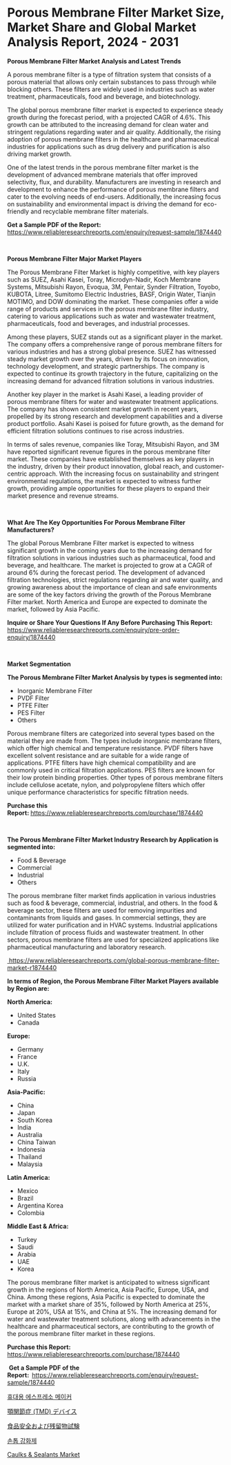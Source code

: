 <p><h1>Porous Membrane Filter Market Size, Market Share and Global Market Analysis Report, 2024 - 2031</h1></p><p><strong>Porous Membrane Filter Market Analysis and Latest Trends</strong></p>
<p><p>A porous membrane filter is a type of filtration system that consists of a porous material that allows only certain substances to pass through while blocking others. These filters are widely used in industries such as water treatment, pharmaceuticals, food and beverage, and biotechnology.</p><p>The global porous membrane filter market is expected to experience steady growth during the forecast period, with a projected CAGR of 4.6%. This growth can be attributed to the increasing demand for clean water and stringent regulations regarding water and air quality. Additionally, the rising adoption of porous membrane filters in the healthcare and pharmaceutical industries for applications such as drug delivery and purification is also driving market growth.</p><p>One of the latest trends in the porous membrane filter market is the development of advanced membrane materials that offer improved selectivity, flux, and durability. Manufacturers are investing in research and development to enhance the performance of porous membrane filters and cater to the evolving needs of end-users. Additionally, the increasing focus on sustainability and environmental impact is driving the demand for eco-friendly and recyclable membrane filter materials.</p></p>
<p><strong>Get a Sample PDF of the Report:&nbsp;</strong> <a href="https://www.reliableresearchreports.com/enquiry/request-sample/1874440">https://www.reliableresearchreports.com/enquiry/request-sample/1874440</a></p>
<p>&nbsp;</p>
<p><strong>Porous Membrane Filter Major Market Players</strong></p>
<p><p>The Porous Membrane Filter Market is highly competitive, with key players such as SUEZ, Asahi Kasei, Toray, Microdyn-Nadir, Koch Membrane Systems, Mitsubishi Rayon, Evoqua, 3M, Pentair, Synder Filtration, Toyobo, KUBOTA, Litree, Sumitomo Electric Industries, BASF, Origin Water, Tianjin MOTIMO, and DOW dominating the market. These companies offer a wide range of products and services in the porous membrane filter industry, catering to various applications such as water and wastewater treatment, pharmaceuticals, food and beverages, and industrial processes.</p><p>Among these players, SUEZ stands out as a significant player in the market. The company offers a comprehensive range of porous membrane filters for various industries and has a strong global presence. SUEZ has witnessed steady market growth over the years, driven by its focus on innovation, technology development, and strategic partnerships. The company is expected to continue its growth trajectory in the future, capitalizing on the increasing demand for advanced filtration solutions in various industries.</p><p>Another key player in the market is Asahi Kasei, a leading provider of porous membrane filters for water and wastewater treatment applications. The company has shown consistent market growth in recent years, propelled by its strong research and development capabilities and a diverse product portfolio. Asahi Kasei is poised for future growth, as the demand for efficient filtration solutions continues to rise across industries.</p><p>In terms of sales revenue, companies like Toray, Mitsubishi Rayon, and 3M have reported significant revenue figures in the porous membrane filter market. These companies have established themselves as key players in the industry, driven by their product innovation, global reach, and customer-centric approach. With the increasing focus on sustainability and stringent environmental regulations, the market is expected to witness further growth, providing ample opportunities for these players to expand their market presence and revenue streams.</p></p>
<p>&nbsp;</p>
<p><strong>What Are The Key Opportunities For Porous Membrane Filter Manufacturers?</strong></p>
<p><p>The global Porous Membrane Filter market is expected to witness significant growth in the coming years due to the increasing demand for filtration solutions in various industries such as pharmaceutical, food and beverage, and healthcare. The market is projected to grow at a CAGR of around 6% during the forecast period. The development of advanced filtration technologies, strict regulations regarding air and water quality, and growing awareness about the importance of clean and safe environments are some of the key factors driving the growth of the Porous Membrane Filter market. North America and Europe are expected to dominate the market, followed by Asia Pacific.</p></p>
<p><strong>Inquire or Share Your Questions If Any Before Purchasing This Report:</strong> <a href="https://www.reliableresearchreports.com/enquiry/pre-order-enquiry/1874440">https://www.reliableresearchreports.com/enquiry/pre-order-enquiry/1874440</a></p>
<p>&nbsp;</p>
<p><strong>Market Segmentation</strong></p>
<p><strong>The Porous Membrane Filter Market Analysis by types is segmented into:</strong></p>
<p><ul><li>Inorganic Membrane Filter</li><li>PVDF Filter</li><li>PTFE Filter</li><li>PES Filter</li><li>Others</li></ul></p>
<p><p>Porous membrane filters are categorized into several types based on the material they are made from. The types include inorganic membrane filters, which offer high chemical and temperature resistance. PVDF filters have excellent solvent resistance and are suitable for a wide range of applications. PTFE filters have high chemical compatibility and are commonly used in critical filtration applications. PES filters are known for their low protein binding properties. Other types of porous membrane filters include cellulose acetate, nylon, and polypropylene filters which offer unique performance characteristics for specific filtration needs.</p></p>
<p><strong>Purchase this Report:&nbsp;</strong><a href="https://www.reliableresearchreports.com/purchase/1874440">https://www.reliableresearchreports.com/purchase/1874440</a></p>
<p>&nbsp;</p>
<p><strong>The Porous Membrane Filter Market Industry Research by Application is segmented into:</strong></p>
<p><ul><li>Food & Beverage</li><li>Commercial</li><li>Industrial</li><li>Others</li></ul></p>
<p><p>The porous membrane filter market finds application in various industries such as food & beverage, commercial, industrial, and others. In the food & beverage sector, these filters are used for removing impurities and contaminants from liquids and gases. In commercial settings, they are utilized for water purification and in HVAC systems. Industrial applications include filtration of process fluids and wastewater treatment. In other sectors, porous membrane filters are used for specialized applications like pharmaceutical manufacturing and laboratory research.</p></p>
<p><a href="https://www.reliableresearchreports.com/global-porous-membrane-filter-market-r1874440">&nbsp;https://www.reliableresearchreports.com/global-porous-membrane-filter-market-r1874440</a></p>
<p><strong>In terms of Region, the Porous Membrane Filter Market Players available by Region are:</strong></p>
<p>
    <p> <strong> North America: </strong>
        <ul>
            <li>United States</li>
            <li>Canada</li>
        </ul>
        </p> 
    <p> <strong> Europe: </strong>
        <ul>
            <li>Germany</li>
            <li>France</li>
            <li>U.K.</li>
            <li>Italy</li>
            <li>Russia</li>
        </ul>
        </p> 
    <p> <strong> Asia-Pacific: </strong>
        <ul>
            <li>China</li>
            <li>Japan</li>
            <li>South Korea</li>
            <li>India</li>
            <li>Australia</li>
            <li>China Taiwan</li>
            <li>Indonesia</li>
            <li>Thailand</li>
            <li>Malaysia</li>
        </ul>
        </p> 
    <p> <strong> Latin America: </strong>
        <ul>
            <li>Mexico</li>
            <li>Brazil</li>
            <li>Argentina Korea</li>
            <li>Colombia</li>
        </ul>
        </p> 
    <p> <strong> Middle East & Africa: </strong>
        <ul>
            <li>Turkey</li>
            <li>Saudi</li>
            <li>Arabia</li>
            <li>UAE</li>
            <li>Korea</li>
        </ul>
    </p>
    </p>
<p><p>The porous membrane filter market is anticipated to witness significant growth in the regions of North America, Asia Pacific, Europe, USA, and China. Among these regions, Asia Pacific is expected to dominate the market with a market share of 35%, followed by North America at 25%, Europe at 20%, USA at 15%, and China at 5%. The increasing demand for water and wastewater treatment solutions, along with advancements in the healthcare and pharmaceutical sectors, are contributing to the growth of the porous membrane filter market in these regions.</p></p>
<p><strong>Purchase this Report: </strong><a href="https://www.reliableresearchreports.com/purchase/1874440">https://www.reliableresearchreports.com/purchase/1874440</a></p>
<p>&nbsp;<strong>Get a Sample PDF of the Report:&nbsp;&nbsp;</strong><a href="https://www.reliableresearchreports.com/enquiry/request-sample/1874440">https://www.reliableresearchreports.com/enquiry/request-sample/1874440</a></p>
<p><strong></strong></p>
<p><p><a href="https://medium.com/@leeusso5656/%EA%B8%80%EB%A1%9C%EB%B2%8C-%ED%9C%B4%EB%8C%80%EC%9A%A9-%EC%97%90%EC%8A%A4%ED%94%84%EB%A0%88%EC%86%8C-%EB%A9%94%EC%9D%B4%EC%BB%A4-%EC%8B%9C%EC%9E%A5-%EA%B7%9C%EB%AA%A8%EB%8A%94-%EC%97%B0%ED%8F%89%EA%B7%A0-%EC%84%B1%EC%9E%A5%EB%A5%A0-%EC%97%90-%EC%9D%B4%EB%A5%BC-%EA%B2%83%EC%9C%BC%EB%A1%9C-%EC%98%88%EC%83%81%EB%90%98%EB%A9%B0-%EC%9D%B4-%EB%B3%B4%EA%B3%A0%EC%84%9C%EB%8A%94-2024%EB%85%84%EB%B6%80%ED%84%B0-2031%EB%85%84%EA%B9%8C%EC%A7%80%EC%9D%98-%EC%8B%9C%EC%9E%A5-%EC%84%B1%EC%9E%A5-%ED%8A%B8%EB%A0%8C%EB%93%9C-%EA%B8%B0%ED%9A%8C-%EB%B0%8F-%EC%98%88%EC%B8%A1%EC%9D%84-%EB%8B%A4%EB%A3%B9%EB%8B%88%EB%8B%A4-e11d631b279b">휴대용 에스프레소 메이커</a></p><p><a href="https://medium.com/@johndory19/2024%E5%B9%B4%E3%81%8B%E3%82%892031%E5%B9%B4%E3%81%BE%E3%81%A7%E3%81%AE%E6%9C%9F%E9%96%93%E3%81%AB%E4%BA%88%E6%B8%AC%E3%81%95%E3%82%8C%E3%82%8B-%E3%82%B0%E3%83%AD%E3%83%BC%E3%83%90%E3%83%AB%E9%A1%8E%E9%96%A2%E7%AF%80%E7%96%BE%E6%82%A3-tmd-%E3%83%87%E3%83%90%E3%82%A4%E3%82%B9%E5%B8%82%E5%A0%B4%E3%81%AE%E7%AF%84%E5%9B%B2%E3%81%A8%E6%80%A5%E9%80%9F%E3%81%AA%E6%88%90%E9%95%B7%E7%8E%87-%E3%81%AB%E3%81%A4%E3%81%84%E3%81%A6%E3%81%AE%E8%A9%B3%E7%B4%B0%E3%81%AA%E5%88%86%E6%9E%90-9c5e744589c2">顎関節症 (TMD) デバイス</a></p><p><a href="https://medium.com/@zulu.dawn/%E9%A3%9F%E5%93%81%E5%AE%89%E5%85%A8%E3%81%8A%E3%82%88%E3%81%B3%E6%AE%8B%E7%95%99%E7%89%A9%E6%A4%9C%E6%9F%BB%E5%B8%82%E5%A0%B4%E3%81%AE%E5%B8%82%E5%A0%B4%E8%A6%8F%E6%A8%A1-%E3%82%B7%E3%82%A7%E3%82%A2-%E3%81%8A%E3%82%88%E3%81%B3%E3%83%88%E3%83%AC%E3%83%B3%E3%83%89%E5%88%86%E6%9E%90%E3%83%AC%E3%83%9D%E3%83%BC%E3%83%88-%E8%A3%BD%E5%93%81%E5%88%A5-%E6%AE%8B%E7%95%99%E8%BE%B2%E8%96%AC-%E6%AF%92%E7%B4%A0%E6%A4%9C%E6%9F%BB-%E9%87%8D%E9%87%91%E5%B1%9E%E8%A9%A6%E9%A8%93-%E9%A3%9F%E7%89%A9%E3%82%A2%E3%83%AC%E3%83%AB%E3%82%B2%E3%83%B3%E6%A4%9C%E6%9F%BB-%E3%81%9D%E3%81%AE%E4%BB%96-%E3%82%BB%E3%82%B0%E3%83%A1%E3%83%B3%E3%83%88%E4%BA%88%E6%B8%AC-2024%E5%B9%B4-2031%E5%B9%B4-2ba58fb04ec2">食品安全および残留物試験</a></p><p><a href="https://medium.com/@leeusso5656/%EA%B8%80%EB%A1%9C%EB%B2%8C-%EC%86%90%ED%86%B1-%EA%B0%95%ED%99%94%EC%A0%9C-%EC%8B%9C%EC%9E%A5-%ED%98%84%ED%99%A9-2024%EB%85%84-2031%EB%85%84-%EB%B0%8F-%EC%A7%80%EC%97%AD-%EC%A0%9C%ED%92%88-%EB%B0%8F-%EC%B5%9C%EC%A2%85-%EC%82%AC%EC%9A%A9%EC%97%90-%EB%94%B0%EB%A5%B8-%EC%98%88%EC%B8%A1-72c95cd38999">손톱 강화제</a></p><p><a href="https://github.com/mauripalmi/Market-Research-Report-List-3/blob/main/caulks-sealants-market.md">Caulks & Sealants Market</a></p></p>